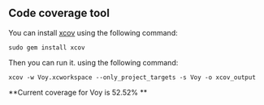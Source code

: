 





## Code coverage tool

You can install [xcov](https://github.com/nakiostudio/xcov) using the following command:

```
sudo gem install xcov
```
Then you can run it. using the following command:

```
xcov -w Voy.xcworkspace --only_project_targets -s Voy -o xcov_output
```

**Current coverage for Voy is 52.52% **

